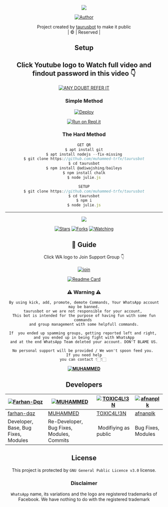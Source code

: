 <div align="center">

 </a>
</p>
<div align="center">
  <p align="center">
<img src=https://www.linkpicture.com/q/TAURUSGFX.jpg>
</p>
  <p align="center">
<a href="https://github.com/muhammed-trfx"><img title="Author" src="https://img.shields.io/badge/Author-MUHAMMED-hi?color=blue&style=for-the-badge&logo=whatsapp"></a>
</p>
</div>
<p align="center">
Project created by <a href="https://github.com/muhammed-trfx">taurusbot</a> to make it public
    <br>
       | © |
        Reserved |
    <br> 
</p>

## Setup
<div align="center"> 


## Click Youtube logo to Watch full video and findout password in this video 👇

 [![ANY DOUBT REFER IT](https://www.linkpicture.com/q/YouTube-Logo-700x394.png)](https://youtu.be/fd0KPblop-k)


  ### Simple Method
  
[![Deploy](https://www.herokucdn.com/deploy/button.svg)](https://heroku.com/deploy?template=https://github.com/muhammed-trfx/taurusbot) 
  
[![Run on Repl.it](https://repl.it/badge/github/quiec/whatsAlfa)](https://replit.com/@MUHAMMED/MUHAMMED)
  
### The Hard Method
```js
GET QR
$ apt install git
$ apt install nodejs --fix-missing
$ git clone https://github.com/muhammed-trfx/taurusbot
$ cd taurusbot
$ npm install @adiwajshing/baileys
$ npm install chalk
$ node julie.js
```
      
```js
SETUP
$ git clone https://github.com/muhammed-trfx/taurusbot
$ cd taurusbot
$ npm i
$ node julie.js
```

----

  <p align="center">
  <a href="httsp://github.com/muhammed-trfx/taurusbot">
    
<a href="https://github.com/muhammed-trfx/followers">
<img src="https://img.shields.io/github/repo-size/muhammed-trfx/taurusbot?color=green&label=Repo%20total%20size&style=plastic">
<p align="center">
<a href="https://github.com/muhammed-trfx/followers"
<img title="Followers" src="https://img.shields.io/github/followers/muhammed-trfx?color=blue&style=flat-square"></a>
<a href="https://github.com/muhammed-trfx/taurusbot/stargazers/"><img title="Stars" src="https://img.shields.io/github/stars/muhammed-trfx/taurusbot?color=blue&style=flat-square"></a>
<a href="https://github.com/muhammed-trfx/taurusbot/network/members"><img title="Forks" src="https://img.shields.io/github/forks/muhammed-trfx/taurusbot?color=blue&style=flat-square"></a>
<a href="https://github.com/muhammed-trfx/taurusbot/watchers"><img title="Watching" src="https://img.shields.io/github/watchers/muhammed-trfx/taurusbot?label=Watchers&color=blue&style=flat-square"></a>
</p>

## 📢 Guide
Click WA logo to Join Support Group 👇
    <br>
<br>
  [![join](https://github.com/Alien-alfa/PublicBot/blob/main/wlogo.svg.png)](https://chat.whatsapp.com/CbRlEux876XFsWQfIlOKty)
  <div align="center">
       
  [![Readme Card](https://github-readme-stats.vercel.app/api/pin/?username=muhammed-trfx&repo=taurusbot&theme=nightowl)](https://github.com/muhammed-trfx/taurusbot)
  </div>
    
### ⚠ Warning ⚠

```
By using kick, add, promote, demote Commands, Your WhatsApp account may be banned.
taurusbot or we are not responsible for your account, 
This bot is intended for the purpose of having fun with some fun commands 
and group management with some helpfull commands.

If  you ended up spamming groups, getting reported left and right, 
and you ended up in being fight with WhatsApp
and at the end WhatsApp Team deleted your account. DON'T BLAME US.

No personal support will be provided / We won't spoon feed you. 
If you need help
you can contact 👇🏻👇🏻 
```
**[![MUHAMMED](https://www.linkpicture.com/q/WHTSPP-LOGO.png)](http://wa.me/919895828468?text=Can%20you%20help%20bro)**

## Developers
  <div align="center">
    
  [![Farhan-Dqz](https://github.com/farhan-dqz.png?size=100)](https://github.com/farhan-dqz) | [![MUHAMMED](https://github.com/muhammed-trfx.png?size=100)](https://github.com/muhammed-trfx) |  [![TOXIC4L!3N](https://github.com/Alien-alfa.png?size=100)](https://github.com/AI-VIKI) | [![afnanplk](https://github.com/afnanplk.png?size=100)](https://github.com/afnanplk) 
----|----|----|----
[farhan-dqz](https://github.com/farhan-dqz) | [MUHAMMED](https://github.com/muhammed-trfx) | [TOXIC4L!3N](https://github.com/AI-VIKI) | [afnanplk](https://github.com/afnanplk) 
Developer, Base, Bug Fixes, Modules| Re-Developer, Bug Fixes, Modules, Commits |  Modifiying  as   public | Bug Fixes, Modules 
  </div>
    


## License
This project is protected by `GNU General Public Licence v3.0` license.

### Disclaimer
`WhatsApp` name, its variations and the logo are registered trademarks of Facebook. We have nothing to do with the registered trademark
